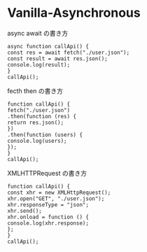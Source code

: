 # Vanilla-Asynchronous

async await の書き方

```
async function callApi() {
const res = await fetch("./user.json");
const result = await res.json();
console.log(result);
}
callApi();
```

fecth then の書き方

```
function callApi() {
fetch("./user.json")
.then(function (res) {
return res.json();
})
.then(function (users) {
console.log(users);
});
}
callApi();
```

XMLHTTPRequest の書き方

```
function callApi() {
const xhr = new XMLHttpRequest();
xhr.open("GET", "./user.json");
xhr.responseType = "json";
xhr.send();
xhr.onload = function () {
console.log(xhr.response);
};
}
callApi();
```
